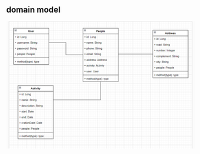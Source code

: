 ## domain model

![Register](https://github.com/pedroantonio-rodrigues/test/blob/main/register.png)

